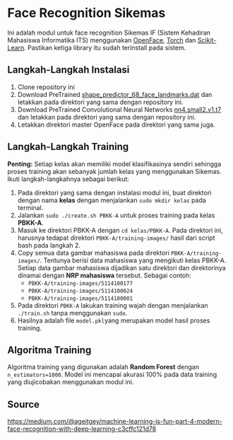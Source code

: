 # Face Recognition Sikemas
Ini adalah modul untuk face recognition Sikemas IF (Sistem Kehadiran Mahasiswa Informatika ITS) menggunakan [OpenFace](https://cmusatyalab.github.io/openface/setup/), [Torch](http://torch.ch/docs/getting-started.html#_) dan [Scikit-Learn](http://scikit-learn.org/stable/install.html). Pastikan ketiga library itu sudah terinstall pada sistem.

## Langkah-Langkah Instalasi

 1. Clone repository ini
 2. Download PreTrained [shape_predictor_68_face_landmarks.dat](https://drive.google.com/open?id=1su4VCnrAAlttST_qlwd2vM6VyXQ-ipos) dan letakkan pada direktori yang sama dengan repository ini.
 3. Download PreTrained Convolutional Neural Networks [nn4.small2.v1.t7](https://drive.google.com/open?id=13B_M3gS7CzCF6Zgi1UA8iXdBGEW9uKzC) dan letakkan pada direktori yang sama dengan repository ini.
 4. Letakkan direktori master OpenFace pada direktori yang sama juga.
 
 ## Langkah-Langkah Training
 **Penting:** Setiap kelas akan memiliki model klasifikasinya sendiri sehingga proses training akan sebanyak jumlah kelas yang menggunakan Sikemas. Ikuti langkah-langkahnya sebagai berikut:
 
 1. Pada direktori yang sama dengan instalasi modul ini, buat direktori dengan nama **kelas** dengan menjalankan `sudo mkdir kelas` pada terminal.
 2. Jalankan `sudo ./create.sh PBKK-A` untuk proses training pada kelas **PBKK-A**.
 3. Masuk ke direktori PBKK-A dengan `cd kelas/PBKK-A`. Pada direktori ini, harusnya tedapat direktori `PBKK-A/training-images/` hasil dari script bash pada langkah 2.
 4. Copy semua data gambar mahasiswa pada direktori `PBKK-A/training-images/`. Tentunya berisi data mahasiswa yang mengikuti kelas PBKK-A. Setiap data gambar mahasiswa dijadikan satu direktori dan direktorinya dinamai dengan **NRP mahasiswa** tersebut. Sebagai contoh:
	 - `PBKK-A/training-images/5114100177`
	 - `PBKK-A/training-images/5114100024`
	 - `PBKK-A/training-images/5114100001` 
 5. Pada direktori `PBKK-A` lakukan training wajah dengan menjalankan `./train.sh` tanpa menggunakan `sudo`.
 6. Hasilnya adalah file `model.pkl`yang merupakan model hasil proses training.

## Algoritma Training
Algoritma training yang digunakan adalah **Random Forest** dengan `n_estimators=1000`. Model ini mencapai akurasi 100% pada data training yang diujicobakan menggunakan modul ini.

## Source
https://medium.com/@ageitgey/machine-learning-is-fun-part-4-modern-face-recognition-with-deep-learning-c3cffc121d78
